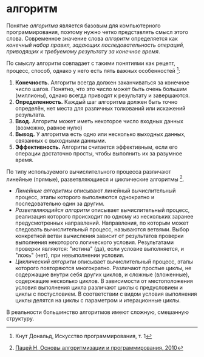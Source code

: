 # алгоритм

Понятие _алгоритма_ является базовым для компьютерного программирования, поэтому нужно четко представлять смысл этого слова. Современное значение слова _алгоритм_ определяется как _конечный набор правил, задающих последовательность операций, приводящих к требуемому результату за конечное время_.

По смыслу алгоритм совпадает с такими понятиями как рецепт, процесс, способ, однако у него есть пять важных особенностей [^1]:

1. __Конечность.__ Алгоритм всегда должен заканчиваться за конечное число шагов. Понятно, что это число может быть очень большим (миллионы), однако всегда приводят к результату и завершаются.
2. __Определенность.__ Каждый шаг алгоритма должен быть точно определён, нет места для различных толкований или искажений результата.
3. __Ввод.__ Алгоритм может иметь некоторое число входных данных (возможно, равное нулю)
4. __Вывод.__ У алгоритма есть одно или несколько выходных данных, связанных с выходными данными.
5. __Эффективность.__ Алгоритм считается эффективным, если его операции достаточно просты, чтобы выполнить их за разумное время.

По типу используемого вычислительного процесса различают линейные (прямые), разветвляющиеся и циклические алгоритмы [^2].

 * _Линейные алгоритмы_ описывают линейный вычислительный процесс, этапы которого выполняются однократно и последовательно один за другим.
 * _Разветвляющийся алгоритм_ описывает вычислительный процесс, реализация которого происходит по одному из нескольких заранее предусмотренных направлений. Направления, по которым может следовать вычислительный процесс, называются ветвями. Выбор конкретной ветви вычисления зависит от результатов проверки выполнения некоторого логического условия. Результатами проверки являются: "истина" (да), если условие выполняется, и "ложь" (нет),
при невыполнении условия.
 * _Циклический алгоритм_ описывает вычислительный процесс, этапы которого повторяются многократно. Различают простые циклы, не содержащие внутри себя других циклов, и сложные (вложенные), содержащие несколько циклов. В зависимости от местоположения условия выполнения цикла различают циклы с предусловием и циклы с постусловием. В соответствии с видом условия выполнения циклы делятся на циклы с параметром и итерационные циклы. 

В реальности большинство алгоритмов имеют сложную, смешанную структуру.

[^1]: Кнут Дональд, Искусство программирования, т. 1
[^2]: [Пацей Н, Основы алгоритмизации и программирования, 2010](https://core.ac.uk/download/pdf/144004392.pdf)
